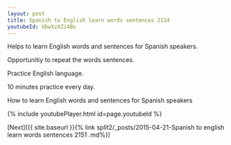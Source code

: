 ```yaml
---
layout: post
title: Spanish to English learn words sentences 2114 
youtubeId: UbwXzXZi4Bs
---
```

 
 
Helps to learn English words and sentences for Spanish speakers.

Opportunitiy to repeat the words sentences. 

Practice English language. 
 
10 minutes practice every day. 
 
How to learn English words and sentences for Spanish speakers 
 
{% include youtubePlayer.html id=page.youtubeId %}
 
 
[Next]({{ site.baseurl }}{% link  split2/_posts/2015-04-21-Spanish to english learn words sentences 2151 .md%})
 

